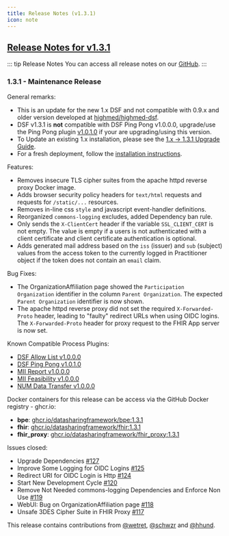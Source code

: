 ```yaml
---
title: Release Notes (v1.3.1)
icon: note
---
```


## [Release Notes for v1.3.1](https://github.com/datasharingframework/dsf/releases/tag/v1.3.1)

::: tip Release Notes
You can access all release notes on our [GitHub](https://github.com/datasharingframework/dsf/releases).
:::

### 1.3.1 - Maintenance Release
General remarks:
- This is an update for the new 1.x DSF and not compatible with 0.9.x and older version developed at [highmed/highmed-dsf](https://github.com/highmed/highmed-dsf).
- DSF v1.3.1 is **not** compatible with DSF Ping Pong v1.0.0.0, upgrade/use the Ping Pong plugin [v1.0.1.0](https://github.com/datasharingframework/dsf-process-ping-pong/releases/tag/v1.0.1.0) if your are upgrading/using this version.
- To Update an existing 1.x installation, please see the [1.x -> 1.3.1 Upgrade Guide](https://dsf.dev/v1.3.1/maintain/upgrade-from-1.html).
- For a fresh deployment, follow the [installation instructions](https://dsf.dev/v1.3.1/maintain/install.html).

Features:
- Removes insecure TLS cipher suites from the apache httpd reverse proxy Docker image.
- Adds browser security policy headers for `text/html` requests and requests for `/static/...` resources.
- Removes in-line css `style` and javascript event-handler definitions.
- Reorganized `commons-logging` excludes, added Dependency ban rule.
- Only sends the `X-ClientCert` header if the variable `SSL_CLIENT_CERT` is not empty. The value is empty if a users is not authenticated with a client certificate and client certificate authentication is optional.
- Adds generated mail address based on the `iss` (issuer) and `sub` (subject) values from the access token to the currently logged in Practitioner object if the token does not contain an `email` claim.

Bug Fixes:
- The OrganizationAffiliation page showed the `Participation Organization` identifier in the column `Parent Organization`.  The expected  `Parent Organization` identifier is now shown.
- The apache httpd reverse proxy did not set the required `X-Forwarded-Proto` header, leading to "faulty" redirect URLs when using OIDC logins. The `X-Forwarded-Proto` header for proxy request to the FHIR App server is now set.

Known Compatible Process Plugins:
- [DSF Allow List v1.0.0.0](https://github.com/datasharingframework/dsf-process-allow-list/releases/tag/v1.0.0.0)
- [DSF Ping Pong v1.0.1.0](https://github.com/datasharingframework/dsf-process-ping-pong/releases/tag/v1.0.1.0)
- [MII Report v1.0.0.0](https://github.com/medizininformatik-initiative/mii-process-report/releases/tag/v1.0.0.0)
- [MII Feasibility v1.0.0.0](https://github.com/medizininformatik-initiative/feasibility-dsf-process/releases/tag/v1.0.0.0)
- [NUM Data Transfer v1.0.0.0](https://github.com/num-codex/codex-processes-ap1/releases/tag/v1.0.0.0)

Docker containers for this release can be access via the GitHub Docker registry - ghcr.io:
* **bpe**: [ghcr.io/datasharingframework/bpe:1.3.1](https://github.com/orgs/datasharingframework/packages/container/bpe/142957162?tag=1.3.1)
* **fhir**: [ghcr.io/datasharingframework/fhir:1.3.1](https://github.com/orgs/datasharingframework/packages/container/fhir/142954854?tag=1.3.1)
* **fhir_proxy**: [ghcr.io/datasharingframework/fhir_proxy:1.3.1](https://github.com/orgs/datasharingframework/packages/container/fhir_proxy/142950963?tag=1.3.1)

Issues closed:
- Upgrade Dependencies [#127](https://github.com/datasharingframework/dsf/issues/127)
- Improve Some Logging for OIDC Logins [#125](https://github.com/datasharingframework/dsf/issues/125) 
- Redirect URI for OIDC Login is Http [#124](https://github.com/datasharingframework/dsf/issues/124) 
- Start New Development Cycle [#120](https://github.com/datasharingframework/dsf/issues/120)
- Remove Not Needed commons-logging Dependencies and Enforce Non Use [#119](https://github.com/datasharingframework/dsf/issues/119) 
- WebUI: Bug on OrganizationAffiliation page [#118](https://github.com/datasharingframework/dsf/issues/118) 
- Unsafe 3DES Cipher Suite in FHIR Proxy [#117](https://github.com/datasharingframework/dsf/issues/117)

This release contains contributions from [@wetret](https://github.com/wetret), [@schwzr](https://github.com/schwzr) and [@hhund](https://github.com/hhund).

